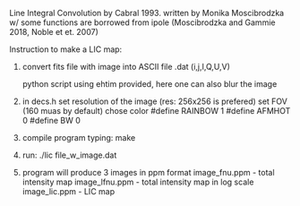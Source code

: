 Line Integral Convolution by Cabral 1993.
written by Monika Moscibrodzka
w/ some functions are borrowed from ipole (Moscibrodzka and Gammie 2018, Noble et et. 2007)

Instruction to make a LIC map:

1. convert fits file with image into ASCII file .dat (i,j,I,Q,U,V)

   python script using ehtim provided, here one can also blur the image

2. in decs.h
   set resolution of the image (res: 256x256 is prefered)
   set FOV (160 muas by default)
   chose color
        #define RAINBOW 1
        #define AFMHOT 0
        #define BW 0

3. compile program typing: make

4. run: ./lic file_w_image.dat

5. program will produce 3 images in ppm format
   image_fnu.ppm - total intensity map
   image_lfnu.ppm - total intensity map in log scale
   image_lic.ppm - LIC map
